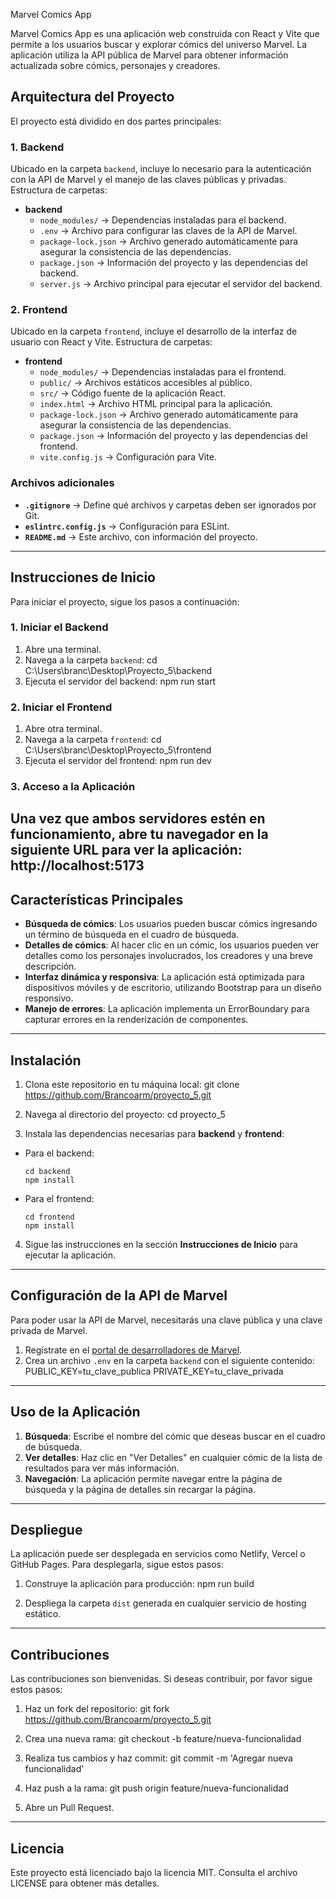 Marvel Comics App

Marvel Comics App es una aplicación web construida con React y Vite que permite a los usuarios buscar y explorar cómics del universo Marvel. La aplicación utiliza la API pública de Marvel para obtener información actualizada sobre cómics, personajes y creadores.

## Arquitectura del Proyecto

El proyecto está dividido en dos partes principales:

### 1. Backend
Ubicado en la carpeta `backend`, incluye lo necesario para la autenticación con la API de Marvel y el manejo de las claves públicas y privadas. Estructura de carpetas:

- **backend**
  - `node_modules/` → Dependencias instaladas para el backend.
  - `.env` → Archivo para configurar las claves de la API de Marvel.
  - `package-lock.json` → Archivo generado automáticamente para asegurar la consistencia de las dependencias.
  - `package.json` → Información del proyecto y las dependencias del backend.
  - `server.js` → Archivo principal para ejecutar el servidor del backend.

### 2. Frontend
Ubicado en la carpeta `frontend`, incluye el desarrollo de la interfaz de usuario con React y Vite. Estructura de carpetas:

- **frontend**
  - `node_modules/` → Dependencias instaladas para el frontend.
  - `public/` → Archivos estáticos accesibles al público.
  - `src/` → Código fuente de la aplicación React.
  - `index.html` → Archivo HTML principal para la aplicación.
  - `package-lock.json` → Archivo generado automáticamente para asegurar la consistencia de las dependencias.
  - `package.json` → Información del proyecto y las dependencias del frontend.
  - `vite.config.js` → Configuración para Vite.

### Archivos adicionales

- **`.gitignore`** → Define qué archivos y carpetas deben ser ignorados por Git.
- **`eslintrc.config.js`** → Configuración para ESLint.
- **`README.md`** → Este archivo, con información del proyecto.

---

## Instrucciones de Inicio

Para iniciar el proyecto, sigue los pasos a continuación:

### 1. Iniciar el Backend
1. Abre una terminal.
2. Navega a la carpeta `backend`: cd C:\Users\branc\Desktop\Proyecto_5\backend
3. Ejecuta el servidor del backend: npm run start

### 2. Iniciar el Frontend
1. Abre otra terminal.
2. Navega a la carpeta `frontend`: cd C:\Users\branc\Desktop\Proyecto_5\frontend
3. Ejecuta el servidor del frontend: npm run dev

### 3. Acceso a la Aplicación
Una vez que ambos servidores estén en funcionamiento, abre tu navegador en la siguiente URL para ver la aplicación: http://localhost:5173
---

## Características Principales

- **Búsqueda de cómics**: Los usuarios pueden buscar cómics ingresando un término de búsqueda en el cuadro de búsqueda.
- **Detalles de cómics**: Al hacer clic en un cómic, los usuarios pueden ver detalles como los personajes involucrados, los creadores y una breve descripción.
- **Interfaz dinámica y responsiva**: La aplicación está optimizada para dispositivos móviles y de escritorio, utilizando Bootstrap para un diseño responsivo.
- **Manejo de errores**: La aplicación implementa un ErrorBoundary para capturar errores en la renderización de componentes.

---

## Instalación

1. Clona este repositorio en tu máquina local: git clone https://github.com/Brancoarm/proyecto_5.git

2. Navega al directorio del proyecto: cd proyecto_5

3. Instala las dependencias necesarias para **backend** y **frontend**:
   
- Para el backend:
  ```
  cd backend
  npm install
  ```
- Para el frontend:
  ```
  cd frontend
  npm install
  ```

4. Sigue las instrucciones en la sección **Instrucciones de Inicio** para ejecutar la aplicación.

---

## Configuración de la API de Marvel

Para poder usar la API de Marvel, necesitarás una clave pública y una clave privada de Marvel.

1. Regístrate en el [portal de desarrolladores de Marvel](https://developer.marvel.com/).
2. Crea un archivo `.env` en la carpeta `backend` con el siguiente contenido: PUBLIC_KEY=tu_clave_publica PRIVATE_KEY=tu_clave_privada
---

## Uso de la Aplicación

1. **Búsqueda**: Escribe el nombre del cómic que deseas buscar en el cuadro de búsqueda.
2. **Ver detalles**: Haz clic en "Ver Detalles" en cualquier cómic de la lista de resultados para ver más información.
3. **Navegación**: La aplicación permite navegar entre la página de búsqueda y la página de detalles sin recargar la página.

---

## Despliegue

La aplicación puede ser desplegada en servicios como Netlify, Vercel o GitHub Pages. Para desplegarla, sigue estos pasos:

1. Construye la aplicación para producción: npm run build


2. Despliega la carpeta `dist` generada en cualquier servicio de hosting estático.

---

## Contribuciones

Las contribuciones son bienvenidas. Si deseas contribuir, por favor sigue estos pasos:

1. Haz un fork del repositorio: git fork https://github.com/Brancoarm/proyecto_5.git

2. Crea una nueva rama: git checkout -b feature/nueva-funcionalidad

3. Realiza tus cambios y haz commit: git commit -m 'Agregar nueva funcionalidad'

4. Haz push a la rama: git push origin feature/nueva-funcionalidad
   
5. Abre un Pull Request.

---

## Licencia

Este proyecto está licenciado bajo la licencia MIT. Consulta el archivo LICENSE para obtener más detalles.





